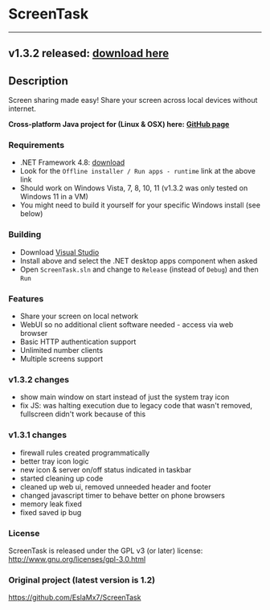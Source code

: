 # ScreenTask
------------------------------
## v1.3.2 released: [download here](https://github.com/mchampanis/ScreenTask/releases)

## Description

Screen sharing made easy! Share your screen across local devices without internet.

**Cross-platform Java project for (Linux & OSX) here:** [**GitHub page**](https://github.com/ahmadomar/ScreenTask)

### Requirements
- .NET Framework 4.8: [download](https://dotnet.microsoft.com/en-us/download/dotnet-framework/net48)
- Look for the `Offline installer / Run apps - runtime` link at the above link
- Should work on Windows Vista, 7, 8, 10, 11 (v1.3.2 was only tested on Windows 11 in a VM)
- You might need to build it yourself for your specific Windows install (see below)

### Building
- Download [Visual Studio](https://visualstudio.microsoft.com/downloads/)
- Install above and select the .NET desktop apps component when asked
- Open `ScreenTask.sln` and change to `Release` (instead of `Debug`) and then `Run`

### Features
- Share your screen on local network
- WebUI so no additional client software needed - access via web browser
- Basic HTTP authentication support
- Unlimited number clients
- Multiple screens support

### v1.3.2 changes
- show main window on start instead of just the system tray icon
- fix JS: was halting execution due to legacy code that wasn't removed, fullscreen didn't work because of this

### v1.3.1 changes
- firewall rules created programmatically
- better tray icon logic
- new icon & server on/off status indicated in taskbar
- started cleaning up code
- cleaned up web ui, removed unneeded header and footer
- changed javascript timer to behave better on phone browsers
- memory leak fixed
- fixed saved ip bug

### License
ScreenTask is released under the GPL v3 (or later) license: http://www.gnu.org/licenses/gpl-3.0.html

### Original project (latest version is 1.2)
https://github.com/EslaMx7/ScreenTask
